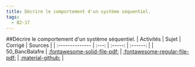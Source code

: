 ```yaml
---
title: Décrire le comportement d'un système séquentiel. 
tags:
  - B2-17
---
```

[comment]: <> (Généré automatiquement par make_all_activitess.py, creation_fichiers_activites)

##Décrire le comportement d'un système séquentiel. 
| Activités | Sujet | Corrigé | Sources  | 
| :-------------- | :---: | :-----: | :------: | 
| 50_BancBalafre | [:fontawesome-solid-file-pdf:](https://github.com/xpessoles/ALL_PDF/blob/main/PDF/B2_17_50_BancBalafre_Sujet.pdf) | [:fontawesome-regular-file-pdf:](https://github.com/xpessoles/ALL_PDF/blob/main/PDF/B2_17_50_BancBalafre_Corrige.pdf) | [:material-github:](https://github.com/xpessoles/ExercicesCompetences/tree/main/B2_ProposerModele/B2_17_Sequentiel/50_BancBalafre) |  

